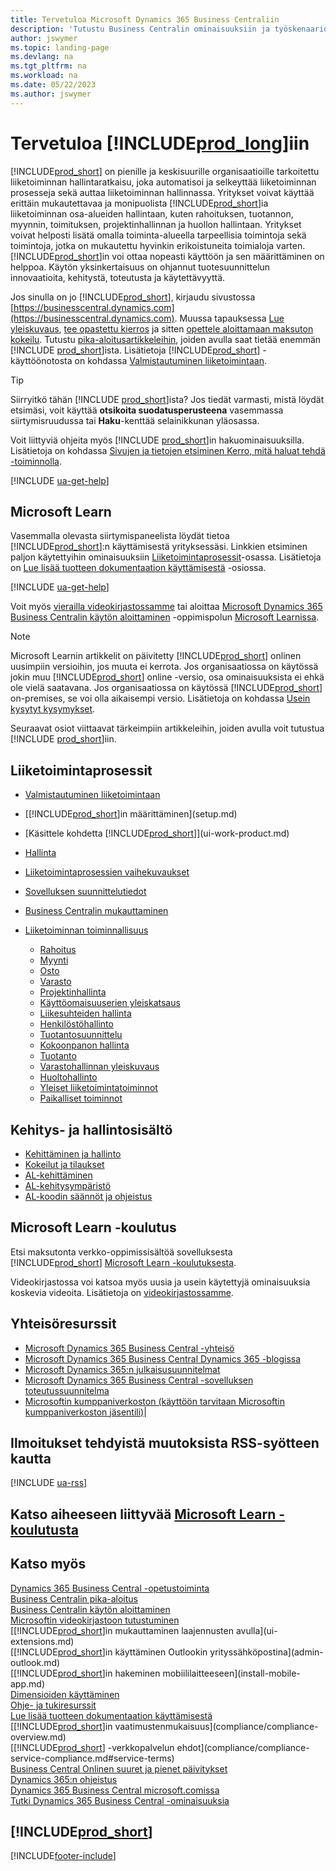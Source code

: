 ```yaml
---
title: Tervetuloa Microsoft Dynamics 365 Business Centraliin
description: 'Tutustu Business Centralin ominaisuuksiin ja työskenaarioihin, jotka auttavat yrityksiä hallitsemaan liiketoimintaansa, mukaan lukien taloushallinto, tuotanto, myynti, toimitus, projektinhallinta ja palvelut.'
author: jswymer
ms.topic: landing-page
ms.devlang: na
ms.tgt_pltfrm: na
ms.workload: na
ms.date: 05/22/2023
ms.author: jswymer
---
```

# <a name="welcome-to-"></a>Tervetuloa [!INCLUDE[prod_long](includes/prod_long.md)]iin

[!INCLUDE[prod_short](includes/prod_short.md)] on pienille ja keskisuurille organisaatioille tarkoitettu liiketoiminnan hallintaratkaisu, joka automatisoi ja selkeyttää liiketoiminnan prosesseja sekä auttaa liiketoiminnan hallinnassa. Yritykset voivat käyttää erittäin mukautettavaa ja monipuolista [!INCLUDE[prod_short](includes/prod_short.md)]ia liiketoiminnan osa-alueiden hallintaan, kuten rahoituksen, tuotannon, myynnin, toimituksen, projektinhallinnan ja huollon hallintaan. Yritykset voivat helposti lisätä omalla toiminta-alueella tarpeellisia toimintoja sekä toimintoja, jotka on mukautettu hyvinkin erikoistuneita toimialoja varten. [!INCLUDE[prod_short](includes/prod_short.md)]in voi ottaa nopeasti käyttöön ja sen määrittäminen on helppoa. Käytön yksinkertaisuus on ohjannut tuotesuunnittelun innovaatioita, kehitystä, toteutusta ja käytettävyyttä.  

Jos sinulla on jo [!INCLUDE[prod_short](includes/prod_short.md)], kirjaudu sivustossa [https://businesscentral.dynamics.com](https://businesscentral.dynamics.com). Muussa tapauksessa [Lue yleiskuvaus](https://dynamics.microsoft.com/business-central/overview/), [tee opastettu kierros](https://dynamics.microsoft.com/en-us/guidedtour/dynamics/business-central/1/1) ja sitten [opettele aloittamaan maksuton kokeilu](trial-signup.md). Tutustu [pika-aloitusartikkeleihin](quick-start-business-central.md), joiden avulla saat tietää enemmän [!INCLUDE [prod_short](includes/prod_short.md)]ista. Lisätietoja [!INCLUDE[prod_short](includes/prod_short.md)] -käyttöönotosta on kohdassa [Valmistautuminen liiketoimintaan](ui-get-ready-business.md).  

> [!TIP]
> Siirryitkö tähän [!INCLUDE [prod_short](includes/prod_short.md)]ista? Jos tiedät varmasti, mistä löydät etsimäsi, voit käyttää **otsikoita suodatusperusteena** vasemmassa siirtymisruudussa tai **Haku**-kenttää selainikkunan yläosassa.  
>
> Voit liittyviä ohjeita myös [!INCLUDE [prod_short](includes/prod_short.md)]in hakuominaisuuksilla. Lisätietoja on kohdassa [Sivujen ja tietojen etsiminen Kerro, mitä haluat tehdä -toiminnolla](ui-search.md).

[!INCLUDE [ua-get-help](includes/ua-get-help.md)]

## <a name="microsoft-learn"></a>Microsoft Learn

Vasemmalla olevasta siirtymispaneelista löydät tietoa [!INCLUDE[prod_short](includes/prod_short.md)]:n käyttämisestä yrityksessäsi. Linkkien etsiminen paljon käytettyihin ominaisuuksiin [Liiketoimintaprosessit](#business-processes)-osassa. Lisätietoja on [Lue lisää tuotteen dokumentaation käyttämisestä](product-help-and-support.md#learn-more-using-the-product-documentation) -osiossa.

[!INCLUDE [ua-get-help](includes/ua-get-help.md)]

Voit myös [vierailla videokirjastossamme](across-videos.md) tai aloittaa [Microsoft Dynamics 365 Business Centralin käytön aloittaminen](/training/paths/get-started-dynamics-365-business-central/) -oppimispolun [Microsoft Learnissa](/training/dynamics365/business-central?WT.mc_id=dyn365bc_landingpage-docs).  

> [!NOTE]
> Microsoft Learnin artikkelit on päivitetty [!INCLUDE[prod_short](includes/prod_short.md)] onlinen uusimpiin versioihin, jos muuta ei kerrota. Jos organisaatiossa on käytössä jokin muu [!INCLUDE[prod_short](includes/prod_short.md)] online -versio, osa ominaisuuksista ei ehkä ole vielä saatavana. Jos organisaatiossa on käytössä [!INCLUDE[prod_short](includes/prod_short.md)] on-premises, se voi olla aikaisempi versio. Lisätietoja on kohdassa [Usein kysytyt kysymykset](across-faq.yml).

Seuraavat osiot viittaavat tärkeimpiin artikkeleihin, joiden avulla voit tutustua [!INCLUDE [prod_short](includes/prod_short.md)]iin.  

## <a name="business-processes"></a>Liiketoimintaprosessit

- [Valmistautuminen liiketoimintaan](ui-get-ready-business.md)
- [[!INCLUDE[prod_short](includes/prod_short.md)]in määrittäminen](setup.md)
- [Käsittele kohdetta [!INCLUDE[prod_short](includes/prod_short.md)]](ui-work-product.md)
- [Hallinta](admin-setup-and-administration.md)
- [Liiketoimintaprosessien vaihekuvaukset](walkthrough-business-process-walkthroughs.md)
- [Sovelluksen suunnittelutiedot](design-details-application-design.md)
- [Business Centralin mukauttaminen](ui-customizing-overview.md)
- [Liiketoiminnan toiminnallisuus](across-business-functionality.md)

  - [Rahoitus](finance.md)
  - [Myynti](sales-manage-sales.md)
  - [Osto](purchasing-manage-purchasing.md)
  - [Varasto](inventory-manage-inventory.md)
  - [Projektinhallinta](projects-manage-projects.md)
  - [Käyttöomaisuuserien yleiskatsaus](fa-manage.md)
  - [Liikesuhteiden hallinta](marketing-relationship-management.md)
  - [Henkilöstöhallinto](hr-manage-human-resources.md)
  - [Tuotantosuunnittelu](production-planning.md)
  - [Kokoonpanon hallinta](assembly-assemble-items.md)
  - [Tuotanto](production-manage-manufacturing.md)
  - [Varastohallinnan yleiskuvaus](design-details-warehouse-management.md)  
  - [Huoltohallinto](service-service.md)
  - [Yleiset liiketoimintatoiminnot](ui-across-business-areas.md)
  - [Paikalliset toiminnot](about-localization.md)

## <a name="development-and-administration-content"></a>Kehitys- ja hallintosisältö

- [Kehittäminen ja hallinto](/dynamics365/business-central/dev-itpro/index)
- [Kokeilut ja tilaukset](/dynamics365/business-central/dev-itpro/administration/trials-subscriptions)  
- [AL-kehittäminen](/dynamics365/business-central/dev-itpro/developer/devenv-dev-overview)
- [AL-kehitysympäristö](/dynamics365/business-central/dev-itpro/developer/devenv-reference-overview)
- [AL-koodin säännöt ja ohjeistus](/dynamics365/business-central/dev-itpro/compliance/apptest-overview)

## <a name="microsoft-learn-training"></a>Microsoft Learn -koulutus

Etsi maksutonta verkko-oppimissisältöä sovelluksesta [!INCLUDE[prod_short](includes/prod_short.md)] [Microsoft Learn -koulutuksesta](/training/dynamics365/business-central?WT.mc_id=dyn365bc_landingpage-docs).

Videokirjastossa voi katsoa myös uusia ja usein käytettyjä ominaisuuksia koskevia videoita. Lisätietoja on [videokirjastossamme](across-videos.md).  

## <a name="community-resources"></a>Yhteisöresurssit

- [Microsoft Dynamics 365 Business Central -yhteisö](https://community.dynamics.com/business)
- [Microsoft Dynamics 365 Business Central Dynamics 365 -blogissa](https://cloudblogs.microsoft.com/dynamics365/it/product/business-central/)
- [Microsoft Dynamics 365:n julkaisusuunnitelmat](/dynamics365/release-plans/)
- [Microsoft Dynamics 365 Business Central -sovelluksen toteutussuunnitelma](https://dynamics.microsoft.com/roadmap/business-central/)
- [Microsoftin kumppaniverkoston \(käyttöön tarvitaan Microsoftin kumppaniverkoston jäsentili\)](https://mspartner.microsoft.com/en/us/windows/index.aspx)|  

## <a name="get-notified-about-changes-through-an-rss-feed"></a>Ilmoitukset tehdyistä muutoksista RSS-syötteen kautta

[!INCLUDE [ua-rss](includes/ua-rss.md)]  

## <a name="see-related-microsoft-learn-training"></a>Katso aiheeseen liittyvää [Microsoft Learn -koulutusta](/training/dynamics365/business-central?WT.mc_id=dyn365bc_landingpage-docs)

## <a name="see-also"></a>Katso myös

[Dynamics 365 Business Central -opetustoiminta](/training/dynamics365/business-central?WT.mc_id=dyn365bc_landingpage-docs)  
[Business Centralin pika-aloitus](quick-start-business-central.md)  
[Business Centralin käytön aloittaminen](ui-get-ready-business.md)  
[Microsoftin videokirjastoon tutustuminen](across-videos.md)  
[[!INCLUDE[prod_short](includes/prod_short.md)]in mukauttaminen laajennusten avulla](ui-extensions.md)  
[[!INCLUDE[prod_short](includes/prod_short.md)]in käyttäminen Outlookin yrityssähköpostina](admin-outlook.md)  
[[!INCLUDE[prod_short](includes/prod_short.md)]in hakeminen mobiililaitteeseen](install-mobile-app.md)  
[Dimensioiden käyttäminen](finance-dimensions.md)  
[Ohje- ja tukiresurssit](product-help-and-support.md)  
[Lue lisää tuotteen dokumentaation käyttämisestä](product-help-and-support.md#learn-more-using-the-product-documentation)  
[[!INCLUDE[prod_short](includes/prod_short.md)]in vaatimustenmukaisuus](compliance/compliance-overview.md)  
[[!INCLUDE[prod_short](includes/prod_short.md)] -verkkopalvelun ehdot](compliance/compliance-service-compliance.md#service-terms)  
[Business Central Onlinen suuret ja pienet päivitykset](/dynamics365/business-central/dev-itpro/administration/update-rollout-timeline)  
[Dynamics 365:n ohjeistus](/dynamics365/)  
[Dynamics 365 Business Central microsoft.comissa](https://dynamics.microsoft.com/business-central/overview/)  
[Tutki Dynamics 365 Business Central -ominaisuuksia](https://dynamics.microsoft.com/business-central/capabilities/)  

## [!INCLUDE[prod_short](includes/free_trial_md.md)]

[!INCLUDE[footer-include](includes/footer-banner.md)]
